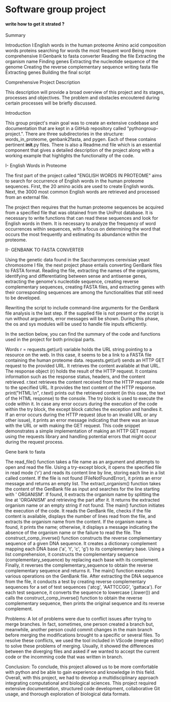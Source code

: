 # Software group project
#### write how to get it strated ?
Summary 

Introduction
I:English words in the human proteome 
Amino acid composition
words
proteins
searching for words
the most frequent word
Being more comprehensive
II:Genbank to fasta converter 
Reading the file
Extracting the organism name
Finding genes
Extracting the nucleotide sequence of the genome
Creating the reverse complementary sequence
writing fasta file
Extracting genes
Building the final script 


Comprehensive Project Description 

This description will provide a broad overview of this project and its stages, processes and objectives. 
The problem and obstacles encoutered during certain processes will be briefly discussed. 



Introduction

This group project's main goal was to create an extensive codebase and documentation that are kept in a GitHub repository called "pythongroup-project.". There are three subdirectories in the structure: words_in_proteome, genbank2fasta, and pygen. Each of these contains pertinent __init__.py files. There is also a Readme.md file which is an essential component that gives a detailed description of the project along with a working example that highlights the functionality of the code. 


I- English Words in Proteome

The first part of the project called "ENGLISH WORDS IN PROTEOME" aims to search for occurrence of English words in the human proteome sequences. First, the 20 amino acids are used to create English words. Next, the 3000 most common English words are retrieved and processed from an external file.

The project then requires that the human proteome sequences be acquired from a specified file that was obtained from the UniProt database. It is necessary to write functions that can read these sequences and look for English words in them. It is necessary to analyze the frequency of word occurrences within sequences, with a focus on determining the word that occurs the most frequently and estimating its abundance within the proteome.

II- GENBANK TO FASTA CONVERTER

Using the genetic data found in the Saccharomyces cerevisiae yeast chromosome I file, the next project phase entails converting GenBank files to FASTA format. Reading the file, extracting the names of the organisms, identifying and differentiating between sense and antisense genes, extracting the genome's nucleotide sequence, creating reverse complementary sequences, creating FASTA files, and extracting genes with their corresponding sequences are among the functionalities that still need to be developed.


Rewriting the script to include command-line arguments for the GenBank file analysis is the last step. If the supplied file is not present or the script is run without arguments, error messages will be shown. During this phase, the os and sys modules will be used to handle file inputs efficiently.


In the section below, you can find the summary of the code and functions used in the project for both principal parts.

Words 
r = requests.get(url) variable holds the URL string pointing to a resource on the web. In this case, it seems to be a link to a FASTA file containing the human proteome data.
requests.get(url) sends an HTTP GET request to the provided URL. It retrieves the content available at that URL.
The response object (r) holds the result of the HTTP request. It contains information such as the response status, headers, and the content retrieved.
r.text retrieves the content received from the HTTP request made to the specified URL. It provides the text content of the HTTP response.
print("HTML:\n", r.text) prints out the retrieved content (in this case, the text of the HTML response) to the console.
The try block is used to execute the code within it.
In case any error occurs during the execution of the code within the try block, the except block catches the exception and handles it.
If an error occurs during the HTTP request (due to an invalid URL or any other issue), it prints an error message indicating that there was an issue with the URL or with making the GET request.
This code snippet demonstrates a simple implementation of making an HTTP GET request using the requests library and handling potential errors that might occur during the request process.


Gene bank to fasta 

The read_file() function takes a file name as an argument and attempts to open and read the file.
Using a try-except block, it opens the specified file in read mode ('r') and reads its content line by line, storing each line in a list called content.
If the file is not found (FileNotFoundError), it prints an error message and returns an empty list.
The extract_organism() function takes the content of the GenBank file as input and searches for the line starting with ' ORGANISM'.
If found, it extracts the organism name by splitting the line at 'ORGANISM' and retrieving the part after it.
It returns the extracted organism name or an empty string if not found.
The main() function initiates the execution of the code.
It reads the GenBank file, checks if the file content is available, displays the number of lines read from the file, and extracts the organism name from the content.
If the organism name is found, it prints the name; otherwise, it displays a message indicating the absence of the organism name or the failure to read the file.
The construct_comp_inverse() function constructs the reverse complementary sequence of a given DNA sequence.
It creates a dictionary complement mapping each DNA base ('a', 't', 'c', 'g') to its complementary base.
Using a list comprehension, it constructs the complementary sequence (complementary_sequence) by replacing each base with its complement.
Finally, it reverses the complementary_sequence to obtain the reverse complementary sequence and returns it.
The main() function executes various operations on the GenBank file.
After extracting the DNA sequence from the file, it conducts a test by creating reverse complementary sequences for a set of test sequences ('atcg', 'AATTCCGG', 'gattaca').
For each test sequence, it converts the sequence to lowercase (.lower()) and calls the construct_comp_inverse() function to obtain the reverse complementary sequence, then prints the original sequence and its reverse complement.

Problems: A lot of problems were due to conflict issues after trying to merge branches. In fact, sometimes, one person created a branch but, meanwhile, another person could commit changes in the main branch before merging the modifications brought to a specific or several files. To resolve these conflicts, we used the tool included in VScode (merge editor) to solve these problems of merging. Usually, it showed the differences between the diverging files and asked if we wanted to accept the current code or the incomming code that was written in branch.


Conclusion: To conclude, this project allowed us to be more comfortable with python and be able to gain experience and knowledge in this field. Overall, with this project, we had to develop a multidisciplinary approach integrating computational and biological sciences. This project required extensive documentation, structured code development, collaborative Git usage, and thorough exploration of biological data formats.